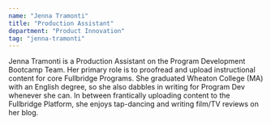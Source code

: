 ```yaml
---
name: "Jenna Tramonti"
title: "Production Assistant"
department: "Product Innovation"
tag: "jenna-tramonti"
---
```

Jenna Tramonti is a Production Assistant on the Program Development Bootcamp Team. Her primary role is to proofread and upload instructional content for core Fullbridge Programs. She graduated Wheaton College (MA) with an English degree, so she also dabbles in writing for Program Dev whenever she can. In between frantically uploading content to the Fullbridge Platform, she enjoys tap-dancing and writing film/TV reviews on her blog.
